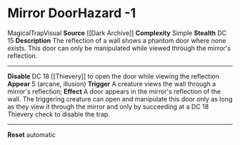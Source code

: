 ﻿---
ac: null
all_resistance: null
complexity: Simple
element: null
fortitude: null
hardness: null
hazard_type: Trap
hp: null
id: '178'
immunity: null
level: '-1'
name: Mirror Door
rarity: Common
reflex: null
resistance: null
school: null
source: '[[DATABASE/source/Dark Archive|Dark Archive]]'
trait:
- '[[DATABASE/trait/Magical|Magical]]'
- '[[DATABASE/trait/Trap|Trap]]'
- '[[DATABASE/trait/Visual|Visual]]'
type: Hazard
weakness: null
will: null

---
# Mirror Door<span class="item-type">Hazard -1</span>

<span class="item-trait">Magical</span><span class="item-trait">Trap</span><span class="item-trait">Visual</span>
**Source** [[Dark Archive]]
**Complexity** Simple
**Stealth** DC 15
**Description** The reflection of a wall shows a phantom door where none exists. This door can only be manipulated while viewed through the mirror's reflection.

---
**Disable** DC 18 [[Thievery]] to open the door while viewing the reflection
**Appear** <span class="action-icon">5</span> (arcane, illusion) **Trigger** A creature views the wall through a mirror's reflection; **Effect** A door appears in the mirror's reflection of the wall. The triggering creature can open and manipulate this door only as long as they view it through the mirror and only by succeeding at a DC 18 Thievery check to disable the trap.

---
**Reset** automatic